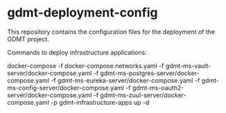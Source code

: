 # gdmt-deployment-config

This repository contains the configuration files for the deployment of the GDMT project.

Commands to deploy infrastructure applications:

docker-compose -f docker-compose.networks.yaml -f gdmt-ms-vault-server/docker-compose.yaml -f gdmt-ms-postgres-server/docker-compose.yaml -f gdmt-ms-eureka-server/docker-compose.yaml -f gdmt-ms-config-server/docker-compose.yaml -f gdmt-ms-oauth2-server/docker-compose.yaml -f gdmt-ms-zuul-server/docker-compose.yaml -p gdmt-infrastructure-apps up -d